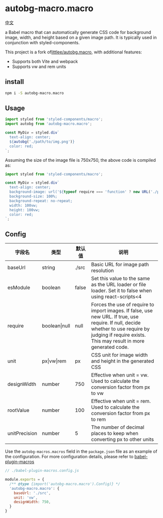 # autobg-macro.macro


[中文](./README_ZH.md)



a Babel macro that can automatically generate CSS code for background image, width, and height based on a given image path. It is typically used in conjunction with styled-components.

This project is a fork of[littlee/autobg.macro](https://github.com/littlee/autobg.macro), with additional features:

- Supports both Vite and webpack
- Supports vw and rem units



## install

```bash
npm i -S autobg-macro.macro
```



## Usage

```ts
import styled from 'styled-components/macro';
import autobg from 'autobg-macro.macro';

const MyDiv = styled.div`
  text-align: center;
  ${autobg('./path/to/img.png')}
  color: red;
`;
```

Assuming the size of the image file is 750x750, the above code is compiled as:
```ts
import styled from 'styled-components/macro';

const MyDiv = styled.div`
  text-align: center;
  background-image: url('${typeof require === 'function' ? new URL('./path/to/img.png', import.meta.url).toString() : require('./path/to/img.png')?.default}');
  background-size: 100%;
  background-repeat: no-repeat;
  width: 100vw;
  height: 100vw;
  color: red;
`;
```



## Config

| 字段名        | 类型          | 默认值 | 说明                                                         |
| ------------- | ------------- | ------ | ------------------------------------------------------------ |
| baseUrl       | string        | ./src  | Basic URL for image path resolution                          |
| esModule      | boolean       | false  | Set this value to the same as the URL loader or file loader. Set it to false when using react-scripts<4 |
| require       | boolean\|null | null   | Forces the use of require to import images. If false, use new URL. If true, use require. If null, decide whether to use require by judging if require exists. This may result in more generated code. |
| unit          | px\|vw\|rem   | px     | CSS unit for image width and height in the generated CSS     |
| designWidth   | number        | 750    | Effective when unit = vw. Used to calculate the conversion factor from px to vw |
| rootValue     | number        | 100    | Effective when unit = rem. Used to calculate the conversion factor from px to rem |
| unitPrecision | number        | 5      | The number of decimal places to keep when converting px to other units |



Use the `autobg-macros.macros` field in the `package.json` file as an example of the configuration. For more configuration details, please refer to [babel-plugin-macros](https://github.com/kentcdodds/babel-plugin-macros/blob/main/other/docs/user.md#config)



```javascript
// ./babel-plugin-macros.config.js

module.exports = {
  /** @type {import('autobg-macro.macro').Config)} */
  'autobg-macro.macro': {
    baseUrl: './src',
    unit: 'vw',
    designWidth: 750,
  }
}
```

